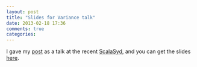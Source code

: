 ```yaml
---
layout: post
title: "Slides for Variance talk"
date: 2013-02-18 17:36
comments: true
categories: 
---
```


I gave my [post](/blog/2012/12/29/covariance-and-contravariance-in-scala/) as a talk at the recent [ScalaSyd](http://www.meetup.com/scalasyd/), and you can get the slides [here](/downloads/pdf/covariance-talk.pdf).
